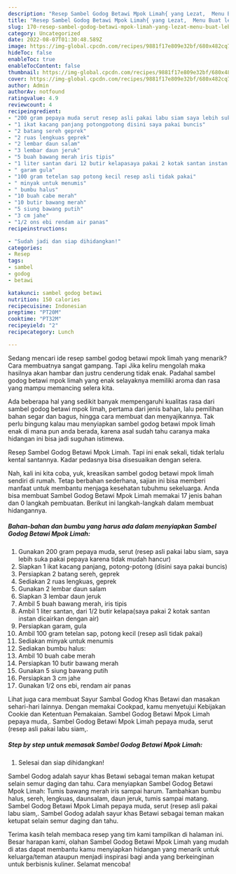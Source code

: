 ```yaml
---
description: "Resep Sambel Godog Betawi Mpok Limah{ yang Lezat,  Menu Buat lebaran"
title: "Resep Sambel Godog Betawi Mpok Limah{ yang Lezat,  Menu Buat lebaran"
slug: 170-resep-sambel-godog-betawi-mpok-limah-yang-lezat-menu-buat-lebaran
category: Uncategorized
date: 2022-08-07T01:30:48.589Z
image: https://img-global.cpcdn.com/recipes/9881f17e809e32bf/680x482cq70/sambel-godog-betawi-mpok-limah-foto-resep-utama.jpg
hideToc: false
enableToc: true
enableTocContent: false
thumbnail: https://img-global.cpcdn.com/recipes/9881f17e809e32bf/680x482cq70/sambel-godog-betawi-mpok-limah-foto-resep-utama.jpg
cover: https://img-global.cpcdn.com/recipes/9881f17e809e32bf/680x482cq70/sambel-godog-betawi-mpok-limah-foto-resep-utama.jpg
author: Admin
authorAv: notfound
ratingvalue: 4.9
reviewcount: 4
recipeingredient:
- "200 gram pepaya muda serut resep asli pakai labu siam saya lebih suka pakai pepaya karena tidak mudah hancur"
- "1 ikat kacang panjang potongpotong disini saya pakai buncis"
- "2 batang sereh geprek"
- "2 ruas lengkuas geprek"
- "2 lembar daun salam"
- "3 lembar daun jeruk"
- "5 buah bawang merah iris tipis"
- "1 liter santan dari 12 butir kelapasaya pakai 2 kotak santan instan dicairkan dengan air"
- " garam gula"
- "100 gram tetelan sap potong kecil resep asli tidak pakai"
- " minyak untuk menumis"
- " bumbu halus"
- "10 buah cabe merah"
- "10 butir bawang merah"
- "5 siung bawang putih"
- "3 cm jahe"
- "1/2 ons ebi rendam air panas"
recipeinstructions:

- "Sudah jadi dan siap dihidangkan!"
categories:
- Resep
tags:
- sambel
- godog
- betawi

katakunci: sambel godog betawi 
nutrition: 150 calories
recipecuisine: Indonesian
preptime: "PT20M"
cooktime: "PT32M"
recipeyield: "2"
recipecategory: Lunch

---
```



Sedang mencari ide resep sambel godog betawi mpok limah yang menarik? Cara membuatnya sangat gampang. Tapi Jika keliru mengolah maka hasilnya akan hambar dan justru cenderung tidak enak. Padahal sambel godog betawi mpok limah yang enak selayaknya memiliki aroma dan rasa yang mampu memancing selera kita.


Ada beberapa hal yang sedikit banyak mempengaruhi kualitas rasa dari sambel godog betawi mpok limah, pertama dari jenis bahan, lalu pemilihan bahan segar dan bagus, hingga cara membuat dan menyajikannya. Tak perlu bingung kalau mau menyiapkan sambel godog betawi mpok limah enak di mana pun anda berada, karena asal sudah tahu caranya maka hidangan ini bisa jadi suguhan istimewa.

Resep Sambel Godog Betawi Mpok Limah. Tapi ini enak sekali, tidak terlalu kental santannya. Kadar pedasnya bisa disesuaikan dengan selera.


Nah, kali ini kita coba, yuk, kreasikan sambel godog betawi mpok limah sendiri di rumah. Tetap berbahan sederhana, sajian ini bisa memberi manfaat untuk membantu menjaga kesehatan tubuhmu sekeluarga. Anda bisa membuat Sambel Godog Betawi Mpok Limah memakai 17 jenis bahan dan 0 langkah pembuatan. Berikut ini langkah-langkah dalam membuat hidangannya.

<!--inarticleads1-->

##### Bahan-bahan dan bumbu yang harus ada dalam menyiapkan Sambel Godog Betawi Mpok Limah:

1. Gunakan 200 gram pepaya muda, serut (resep asli pakai labu siam, saya lebih suka pakai pepaya karena tidak mudah hancur)
1. Siapkan 1 ikat kacang panjang, potong-potong (disini saya pakai buncis)
1. Persiapkan 2 batang sereh, geprek
1. Sediakan 2 ruas lengkuas, geprek
1. Gunakan 2 lembar daun salam
1. Siapkan 3 lembar daun jeruk
1. Ambil 5 buah bawang merah, iris tipis
1. Ambil 1 liter santan, dari 1/2 butir kelapa(saya pakai 2 kotak santan instan dicairkan dengan air)
1. Persiapkan  garam, gula
1. Ambil 100 gram tetelan sap, potong kecil (resep asli tidak pakai)
1. Sediakan  minyak untuk menumis
1. Sediakan  bumbu halus:
1. Ambil 10 buah cabe merah
1. Persiapkan 10 butir bawang merah
1. Gunakan 5 siung bawang putih
1. Persiapkan 3 cm jahe
1. Gunakan 1/2 ons ebi, rendam air panas


Lihat juga cara membuat Sayur Sambal Godog Khas Betawi dan masakan sehari-hari lainnya. Dengan memakai Cookpad, kamu menyetujui Kebijakan Cookie dan Ketentuan Pemakaian. Sambel Godog Betawi Mpok Limah pepaya muda,. Sambel Godog Betawi Mpok Limah pepaya muda, serut (resep asli pakai labu siam,. 

<!--inarticleads2-->

##### Step by step untuk memasak Sambel Godog Betawi Mpok Limah:


1. Selesai dan siap dihidangkan!

Sambel Godog adalah sayur khas Betawi sebagai teman makan ketupat selain semur daging dan tahu. Cara menyiapkan Sambel Godog Betawi Mpok Limah: Tumis bawang merah iris sampai harum. Tambahkan bumbu halus, sereh, lengkuas, daunsalam, daun jeruk, tumis sampai matang. Sambel Godog Betawi Mpok Limah pepaya muda, serut (resep asli pakai labu siam,. Sambel Godog adalah sayur khas Betawi sebagai teman makan ketupat selain semur daging dan tahu. 

Terima kasih telah membaca resep yang tim kami tampilkan di halaman ini. Besar harapan kami, olahan Sambel Godog Betawi Mpok Limah yang mudah di atas dapat membantu kamu menyiapkan hidangan yang menarik untuk keluarga/teman ataupun menjadi inspirasi bagi anda yang berkeinginan untuk berbisnis kuliner. Selamat mencoba!

